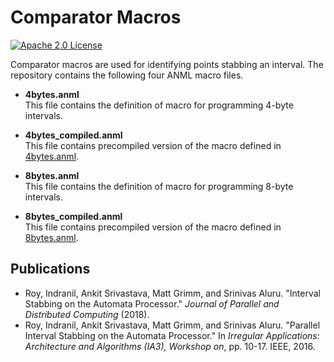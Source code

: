 # Comparator Macros
[![Apache 2.0 License](https://img.shields.io/badge/license-Apache%20v2.0-blue.svg)](LICENSE)

Comparator macros are used for identifying points stabbing an interval. The repository contains the following four ANML macro files.

* **4bytes.anml**  
This file contains the definition of macro for programming 4-byte intervals.

* **4bytes_compiled.anml**  
This file contains precompiled version of the macro defined in [4bytes.anml](4bytes.anml).

* **8bytes.anml**  
This file contains the definition of macro for programming 8-byte intervals.

* **8bytes_compiled.anml**  
This file contains precompiled version of the macro defined in [8bytes.anml](8bytes.anml).

## Publications
* Roy, Indranil, Ankit Srivastava, Matt Grimm, and Srinivas Aluru. "Interval Stabbing on the Automata Processor." _Journal of Parallel and Distributed Computing_ (2018).
* Roy, Indranil, Ankit Srivastava, Matt Grimm, and Srinivas Aluru. "Parallel Interval Stabbing on the Automata Processor." In _Irregular Applications: Architecture and Algorithms (IA3), Workshop on_, pp. 10-17. IEEE, 2016.
